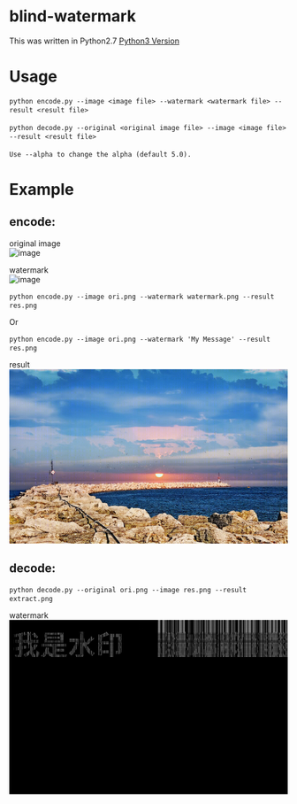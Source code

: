 # blind-watermark
This was written in Python2.7
[Python3 Version](https://github.com/linyacool/blind-watermark/tree/python3)
# Usage
```shell
python encode.py --image <image file> --watermark <watermark file> --result <result file>

python decode.py --original <original image file> --image <image file> --result <result file>

Use --alpha to change the alpha (default 5.0).
```
# Example
## encode:
original image<br>
![image](./ori.png)

watermark<br>
![image](./watermark.png)


```shell
python encode.py --image ori.png --watermark watermark.png --result res.png
```
Or
```shell
python encode.py --image ori.png --watermark 'My Message' --result res.png
```

result<br>
![image](./res.png)

## decode:
```shell
python decode.py --original ori.png --image res.png --result extract.png
```
watermark<br>
![image](./extract.png)

